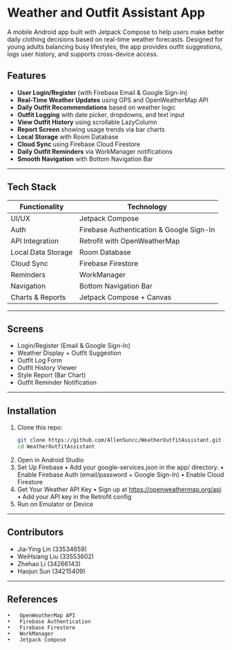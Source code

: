 # Weather and Outfit Assistant App 

A mobile Android app built with Jetpack Compose to help users make better daily clothing decisions based on real-time weather forecasts. Designed for young adults balancing busy lifestyles, the app provides outfit suggestions, logs user history, and supports cross-device access.

## Features

-  **User Login/Register** (with Firebase Email & Google Sign-In)
-  **Real-Time Weather Updates** using GPS and OpenWeatherMap API
-  **Daily Outfit Recommendations** based on weather logic
-  **Outfit Logging** with date picker, dropdowns, and text input
-  **View Outfit History** using scrollable LazyColumn
-  **Report Screen** showing usage trends via bar charts
-  **Local Storage** with Room Database
-  **Cloud Sync** using Firebase Cloud Firestore
-  **Daily Outfit Reminders** via WorkManager notifications
-  **Smooth Navigation** with Bottom Navigation Bar

---

##  Tech Stack

| Functionality         | Technology                                 |
|-----------------------|--------------------------------------------|
| UI/UX                 | Jetpack Compose                            |
| Auth                  | Firebase Authentication & Google Sign-In   |
| API Integration       | Retrofit with OpenWeatherMap               |
| Local Data Storage    | Room Database                              |
| Cloud Sync            | Firebase Firestore                         |
| Reminders             | WorkManager                                |
| Navigation            | Bottom Navigation Bar                      |
| Charts & Reports      | Jetpack Compose + Canvas                   |

---

## Screens

- Login/Register (Email & Google Sign-In)
- Weather Display + Outfit Suggestion
- Outfit Log Form
- Outfit History Viewer
- Style Report (Bar Chart)
- Outfit Reminder Notification

---

##  Installation

1. Clone this repo:
   ```bash
   git clone https://github.com/AllenSuncc/WeatherOutfitAssistant.git
   cd WeatherOutfitAssistant
2.	Open in Android Studio
3.	Set Up Firebase
	•	Add your google-services.json in the app/ directory.
	•	Enable Firebase Auth (email/password + Google Sign-In)
	•	Enable Cloud Firestore
4.	Get Your Weather API Key
	•	Sign up at https://openweathermap.org/api
	•	Add your API key in the Retrofit config
5.	Run on Emulator or Device


---

## Contributors

- Jia-Ying Lin (33534659)
- WeiHsiang Liu (33553602)
- Zhehao Li (34266143)
- Haojun Sun (34215409)


---


##  References

	•	OpenWeatherMap API
	•	Firebase Authentication
	•	Firebase Firestore
	•	WorkManager
	•	Jetpack Compose


